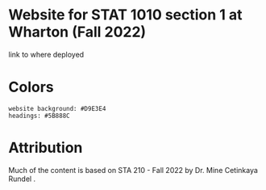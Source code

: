 # Website for STAT 1010 section 1 at Wharton (Fall 2022)

link to where deployed
 
# Colors

    website background: #D9E3E4
    headings: #5B888C

# Attribution

Much of the content is based on STA 210 - Fall 2022 by Dr. Mine Cetinkaya Rundel .
